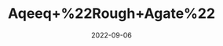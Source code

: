 ---
title: 'Aqeeq+%22Rough+Agate%22'
date: '2022-09-06' 
metatag: '' 
inventory: '0' 
draft: false 
# meta description 
shortDescripton: ''
description: 'Stone'
longdescription: ''
featured: True
# product Price
price: '100.0'
# Product Short Description
shortDescription: ''
productID: 'BB2EF85F-1A23-ED11-9968-005056B3A416'
type: 'products'
category: 'Stone' 
thumnailproduct: 'https://aminsaddiquidawakhana.eralive.net/images/products/BB2EF85F-1A23-ED11-9968-005056B3A4161.png' 
images:
  - image: 'images/products/BB2EF85F-1A23-ED11-9968-005056B3A4161.png'  
Variants:
---